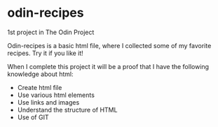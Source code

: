# odin-recipes
1st project in The Odin Project

Odin-recipes is a basic html file, where I collected some of my favorite recipes. Try it if you like it!

When I complete this project it will be a proof that I have the following knowledge about html:

- Create html file
- Use various html elements
- Use links and images
- Understand the structure of HTML
- Use of GIT
